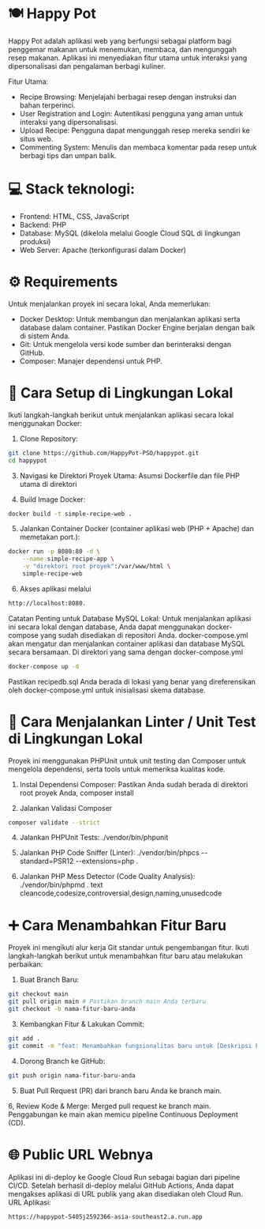 # 🍽️ Happy Pot
Happy Pot adalah aplikasi web yang berfungsi sebagai platform bagi penggemar makanan untuk menemukan, membaca, dan mengunggah resep makanan. Aplikasi ini menyediakan fitur utama untuk interaksi yang dipersonalisasi dan pengalaman berbagi kuliner.

Fitur Utama:
- Recipe Browsing: Menjelajahi berbagai resep dengan instruksi dan bahan terperinci.
- User Registration and Login: Autentikasi pengguna yang aman untuk interaksi yang dipersonalisasi.
- Upload Recipe: Pengguna dapat mengunggah resep mereka sendiri ke situs web.
- Commenting System: Menulis dan membaca komentar pada resep untuk berbagi tips dan umpan balik.

# 💻 Stack teknologi:
- Frontend: HTML, CSS, JavaScript
- Backend: PHP
- Database: MySQL (dikelola melalui Google Cloud SQL di lingkungan produksi)
- Web Server: Apache (terkonfigurasi dalam Docker)

# ⚙️ Requirements
Untuk menjalankan proyek ini secara lokal, Anda memerlukan:
- Docker Desktop: Untuk membangun dan menjalankan aplikasi serta database dalam container. Pastikan Docker Engine berjalan dengan baik di sistem Anda.
- Git: Untuk mengelola versi kode sumber dan berinteraksi dengan GitHub.
- Composer: Manajer dependensi untuk PHP.

# 🚀 Cara Setup di Lingkungan Lokal
Ikuti langkah-langkah berikut untuk menjalankan aplikasi secara lokal menggunakan Docker:

1. Clone Repository:
``` bash
git clone https://github.com/HappyPot-PSO/happypot.git
cd happypot
```

3. Navigasi ke Direktori Proyek Utama:
Asumsi Dockerfile dan file PHP utama di direktori

4. Build Image Docker:
``` bash
docker build -t simple-recipe-web .
```

5. Jalankan Container Docker (container aplikasi web (PHP + Apache) dan memetakan port.):
``` bash
docker run -p 8080:80 -d \
    --name simple-recipe-app \
    -v "direktori root proyek":/var/www/html \
    simple-recipe-web
```

6. Akses aplikasi melalui
``` bash
http://localhost:8080.
```

Catatan Penting untuk Database MySQL Lokal:
Untuk menjalankan aplikasi ini secara lokal dengan database, Anda dapat menggunakan docker-compose yang sudah disediakan di repositori Anda. docker-compose.yml akan mengatur dan menjalankan container aplikasi dan database MySQL secara bersamaan.
Di direktori yang sama dengan docker-compose.yml
``` bash
docker-compose up -d
```
Pastikan recipedb.sql Anda berada di lokasi yang benar yang direferensikan oleh docker-compose.yml untuk inisialisasi skema database.


# 🧪 Cara Menjalankan Linter / Unit Test di Lingkungan Lokal
Proyek ini menggunakan PHPUnit untuk unit testing dan Composer untuk mengelola dependensi, serta tools untuk memeriksa kualitas kode.
1. Instal Dependensi Composer:
Pastikan Anda sudah berada di direktori root proyek Anda,
composer install

2. Jalankan Validasi Composer
``` bash
composer validate --strict
```

4. Jalankan PHPUnit Tests:
./vendor/bin/phpunit

5. Jalankan PHP Code Sniffer (Linter):
./vendor/bin/phpcs --standard=PSR12 --extensions=php .

6. Jalankan PHP Mess Detector (Code Quality Analysis):
./vendor/bin/phpmd . text cleancode,codesize,controversial,design,naming,unusedcode

# ➕ Cara Menambahkan Fitur Baru
Proyek ini mengikuti alur kerja Git standar untuk pengembangan fitur. Ikuti langkah-langkah berikut untuk menambahkan fitur baru atau melakukan perbaikan:
1. Buat Branch Baru:
``` bash
git checkout main
git pull origin main # Pastikan branch main Anda terbaru
git checkout -b nama-fitur-baru-anda
```

3. Kembangkan Fitur & Lakukan Commit:
``` bash
git add .
git commit -m "feat: Menambahkan fungsionalitas baru untuk [Deskripsi Fitur]"
```

4. Dorong Branch ke GitHub:
``` bash
git push origin nama-fitur-baru-anda
```

5. Buat Pull Request (PR) dari branch baru Anda ke branch main.


6, Review Kode & Merge:
Merged pull request ke branch main. Penggabungan ke main akan memicu pipeline Continuous Deployment (CD).

# 🌐 Public URL Webnya
Aplikasi ini di-deploy ke Google Cloud Run sebagai bagian dari pipeline CI/CD. Setelah berhasil di-deploy melalui GitHub Actions, Anda dapat mengakses aplikasi di URL publik yang akan disediakan oleh Cloud Run.
URL Aplikasi: 
``` bash
https://happypot-5405j2592366-asia-southeast2.a.run.app
```
